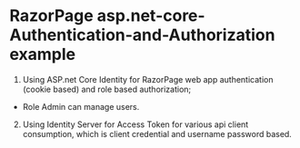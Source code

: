 # RazorPage asp.net-core-Authentication-and-Authorization example

1. Using ASP.net Core Identity for RazorPage web app authentication (cookie based) and role based authorization;
- Role Admin can manage users.

2. Using Identity Server for Access Token for various api client consumption, which is client credential and username password based.
